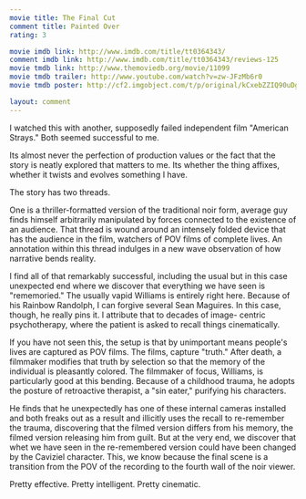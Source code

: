 ```yaml
---
movie title: The Final Cut
comment title: Painted Over
rating: 3

movie imdb link: http://www.imdb.com/title/tt0364343/
comment imdb link: http://www.imdb.com/title/tt0364343/reviews-125
movie tmdb link: http://www.themoviedb.org/movie/11099
movie tmdb trailer: http://www.youtube.com/watch?v=zw-JFzMb6r0
movie tmdb poster: http://cf2.imgobject.com/t/p/original/kCxebZZIQ90uDgYbIwZDK0vHNsO.jpg

layout: comment
---
```


I watched this with another, supposedly failed independent film "American Strays." Both seemed successful to me.

Its almost never the perfection of production values or the fact that the story is neatly explored that matters to me. Its whether the thing affixes, whether it twists and evolves something I have.

The story has two threads.

One is a thriller-formatted version of the traditional noir form, average guy finds himself arbitrarily manipulated by forces connected to the existence of an audience. That thread is wound around an intensely folded device that has the audience in the film, watchers of POV films of complete lives. An annotation within this thread indulges in a new wave observation of how narrative bends reality. 

I find all of that remarkably successful, including the usual but in this case unexpected end where we discover that everything we have seen is "rememoried." The usually vapid Williams is entirely right here. Because of his Rainbow Randolph, I can forgive several Sean Maguires. In this case, though, he really pins it. I attribute that to decades of image- centric psychotherapy, where the patient is asked to recall things cinematically.

If you have not seen this, the setup is that by unimportant means people's lives are captured as POV films. The films, capture "truth." After death, a filmmaker modifies that truth by selection so that the memory of the individual is pleasantly colored. The filmmaker of focus, Williams, is particularly good at this bending. Because of a childhood trauma, he adopts the posture of retroactive therapist, a "sin eater," purifying his characters.

He finds that he unexpectedly has one of these internal cameras installed and both freaks out as a result and illicitly uses the recall to re-remember the trauma, discovering that the filmed version differs from his memory, the filmed version releasing him from guilt. But at the very end, we discover that whet we have seen in the re-remembered version could have been changed by the Caviziel character. This, we know because the final scene is a transition from the POV of the recording to the fourth wall of the noir viewer.

Pretty effective. Pretty intelligent. Pretty cinematic.